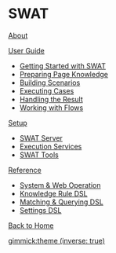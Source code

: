 # SWAT

[About](index.md)

[User Guide]()

 * [Getting Started with SWAT](guide_start.md)
 * [Preparing Page Knowledge](guide_knowledge.md)
 * [Building Scenarios](guide_scenarios.md)
 * [Executing Cases](guide_execution.md)
 * [Handling the Result](guide_result.md)
 * [Working with Flows](guide_flows.md)

[Setup]()

* [SWAT Server](setup_swat.md)
* [Execution Services](setup_execservices.md)
* [SWAT Tools](setup_tools.md)

[Reference]()

 * [System & Web Operation](ref_operation.md)
 * [Knowledge Rule DSL](ref_knowledge_rule.md)
 * [Matching & Querying DSL](ref_mq_rule.md)
 * [Settings DSL](ref_settings_rule.md)

[Back to Home](http://www.smartekworks.com)

[gimmick:theme (inverse: true)](bootstrap)
